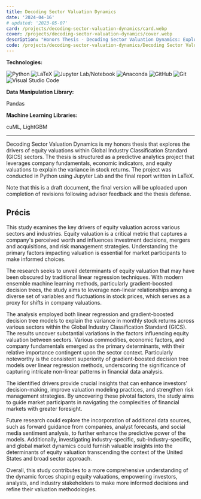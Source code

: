 ```yaml
---
title: Decoding Sector Valuation Dynamics
date: '2024-04-16'
# updated: '2023-05-07'
card: /projects/decoding-sector-valuation-dynamics/card.webp
cover: /projects/decoding-sector-valuation-dynamics/cover.webp
description: "Honors Thesis - Decoding Sector Valuation Dynamics: Exploring the Nexus of Company Fundamentals, Economic Indicators, and Equity Valuations via Predictive Analytics"
code: /projects/decoding-sector-valuation-dynamics/Decoding Sector Valuation Dynamics.pdf
---
```


**Technologies:**

![Python](https://img.shields.io/badge/python-3670A0?style=for-the-badge&logo=python&logoColor=ffdd54)
![LaTeX](https://img.shields.io/badge/latex-%23008080.svg?style=for-the-badge&logo=latex&logoColor=white)
![Jupyter Lab/Notebook](https://img.shields.io/badge/jupyter-%23FA0F00.svg?style=for-the-badge&logo=jupyter&logoColor=white)
![Anaconda](https://img.shields.io/badge/Anaconda-%2344A833.svg?style=for-the-badge&logo=anaconda&logoColor=white)
![GitHub](https://img.shields.io/badge/github-%23121011.svg?style=for-the-badge&logo=github&logoColor=white)
![Git](https://img.shields.io/badge/git-%23F05033.svg?style=for-the-badge&logo=git&logoColor=white)
![Visual Studio Code](https://img.shields.io/badge/Visual%20Studio%20Code-0078d7.svg?style=for-the-badge&logo=visual-studio-code&logoColor=white)

**Data Manipulation Library:**

Pandas

**Machine Learning Libraries:**

cuML, LightGBM

---

Decoding Sector Valuation Dynamics is my honors thesis that explores the drivers of equity valuations within Global Industry Classification Standard (GICS) sectors. The thesis is structured as a predictive analytics project that leverages company fundamentals, economic indicators, and equity valuations to explain the variance in stock returns. The project was conducted in Python using Jupyter Lab and the final report written in LaTeX.

Note that this is a draft document, the final version will be uploaded upon completion of revisions following advisor feedback and the thesis defense.

## Précis

This study examines the key drivers of equity valuation across various sectors and industries. Equity valuation is a critical metric that captures a company's perceived worth and influences investment decisions, mergers and acquisitions, and risk management strategies. Understanding the primary factors impacting valuation is essential for market participants to make informed choices.

The research seeks to unveil determinants of equity valuation that may have been obscured by traditional linear regression techniques. With modern ensemble machine learning methods, particularly gradient-boosted decision trees, the study aims to leverage non-linear relationships among a diverse set of variables and fluctuations in stock prices, which serves as a proxy for shifts in company valuations.

The analysis employed both linear regression and gradient-boosted decision tree models to explain the variance in monthly stock returns across various sectors within the Global Industry Classification Standard (GICS). The results uncover substantial variations in the factors influencing equity valuation between sectors. Various commodities, economic factors, and company fundamentals emerged as the primary determinants, with their relative importance contingent upon the sector context. Particularly noteworthy is the consistent superiority of gradient-boosted decision tree models over linear regression methods, underscoring the significance of capturing intricate non-linear patterns in financial data analysis.

The identified drivers provide crucial insights that can enhance investors' decision-making, improve valuation modeling practices, and strengthen risk management strategies. By uncovering these pivotal factors, the study aims to guide market participants in navigating the complexities of financial markets with greater foresight.

Future research could explore the incorporation of additional data sources, such as forward guidance from companies, analyst forecasts, and social media sentiment analysis, to further enhance the predictive power of the models. Additionally, investigating industry-specific, sub-industry-specific, and global market dynamics could furnish valuable insights into the determinants of equity valuation transcending the context of the United States and broad sector approach.

Overall, this study contributes to a more comprehensive understanding of the dynamic forces shaping equity valuations, empowering investors, analysts, and industry stakeholders to make more informed decisions and refine their valuation methodologies.
